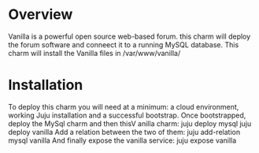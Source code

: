 # Overview
Vanilla is a powerful open source web-based forum.  this charm will deploy the forum software and conneect it to a running MySQL database. This charm will install the Vanilla files in /var/www/vanilla/
# Installation 
To deploy this charm you will need at a minimum: a cloud environment, working Juju installation and a successful bootstrap.  Once bootstrapped, deploy the MySql charm and then thisV anilla charm:
    juju deploy mysql
    juju deploy vanilla
Add a relation between the two of them:
    juju add-relation mysql vanilla
And finally expose the vanilla service:
    juju expose vanilla

